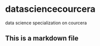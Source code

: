datasciencecourcera
===================

data science specialization on courcera
## This is a markdown file
